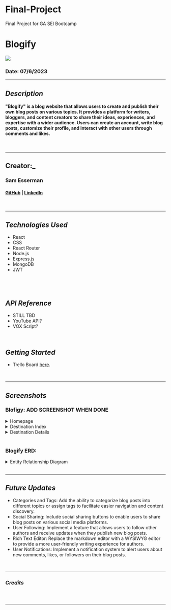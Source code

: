 # Final-Project
Final Project for GA SEI Bootcamp 

# Blogify

<img src="images/JourneyMate.png" name="image-name">

### Date: 07/6/2023

---

## **_Description_**

#### "Blogify" is a blog website that allows users to create and publish their own blog posts on various topics. It provides a platform for writers, bloggers, and content creators to share their ideas, experiences, and expertise with a wider audience. Users can create an account, write blog posts, customize their profile, and interact with other users through comments and likes.

<br>

---

## **Creator:_**

### Sam Esserman

#### [GitHub](https://github.com/SLEsserman) | [LinkedIn](https://www.linkedin.com/in/samuel-esserman/)

<br>

---

## **_Technologies Used_**
- React
- CSS
- React Router
- Node.js
- Express.js
- MongoDB
- JWT

## <br>

## **_API Reference_**

- STILL TBD
- YouTube API? 
- VOX Script?

<br>

## **_Getting Started_**

- Trello Board [here](https://trello.com/b/0LGswtn6/final-project).

<br>

---

## **_Screenshots_**

### Blofigy: ADD SCREENSHOT WHEN DONE

<details>
<summary>Homepage</summary>
  <img src="images/wireframe_1.png" name="image-name">
</details>
<details>
<summary>Destination Index</summary>
  <img src="images/wireframe_2.png" name="image-name">
</details>
<details>
 <summary>Destination Details</summary>
  <img src="images/wireframe_3.png" name="image-name">
</details>
<br>

### Blogify ERD:

<details>
 <summary>Entity Relationship Diagram</summary>
  <img src="images/erd_journeymate.png" name="image-name">
</details>
<br>

---

## **_Future Updates_**

- Categories and Tags: Add the ability to categorize blog posts into different topics or assign tags to facilitate easier navigation and content discovery.
- Social Sharing: Include social sharing buttons to enable users to share blog posts on various social media platforms.
- User Following: Implement a feature that allows users to follow other authors and receive updates when they publish new blog posts.
- Rich Text Editor: Replace the markdown editor with a WYSIWYG editor to provide a more user-friendly writing experience for authors.
- User Notifications: Implement a notification system to alert users about new comments, likes, or followers on their blog posts.

<br>

---

### **_Credits_**

<br>

#####

#####

#####

#####

---

